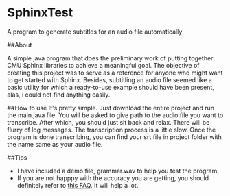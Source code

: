 # SphinxTest
A program to generate subtitles for an audio file automatically

##About

A simple java program that does the preliminary work of putting together CMU Sphinx libraries to achieve a meaningful goal.
The objective of creating this project was to serve as a reference for anyone who might want to get started with Sphinx. 
Besides, subtitling an audio file seemed like a basic utility for which a ready-to-use example should have been present, alas, i could not find anything easily.


##How to use
It's pretty simple. Just download the entire project and run the main.java file. You will be asked to give path to the audio file you want
to transcribe. After which, you should just sit back and relax. There will be flurry of log messages. The transcription process is a little slow.
Once the program is done transcribing, you can find your srt file in project folder with the name same as your audio file.

##Tips

* I have included a demo file, grammar.wav to help you test the program
* If you are not happpy with the accuracy you are getting, you should definitely refer to [this FAQ](http://cmusphinx.sourceforge.net/wiki/faq). It will help a lot.

